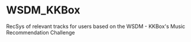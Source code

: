 # WSDM_KKBox

RecSys of relevant tracks for users based on the WSDM - KKBox's Music Recommendation Challenge
